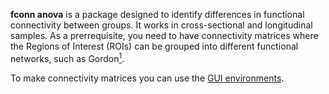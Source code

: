 **fconn anova** is a package designed to identify differences in functional connectivity between groups. It works in cross-sectional and longitudinal samples. As a prerrequisite, you need to have connectivity matrices where the Regions of Interest (ROIs) can be grouped into different functional networks, such as Gordon[<sup>1</sup>](https://pubmed.ncbi.nlm.nih.gov/25316338/).

To make connectivity matrices you can use the [GUI environments](https://gui-environments-documentation.readthedocs.io/en/latest/GUI_environments/).

